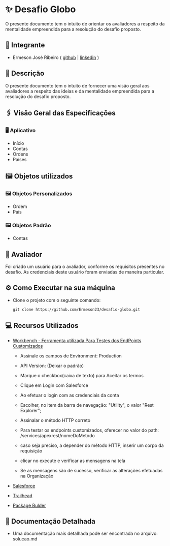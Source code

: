 # ✨ Desafio Globo
O presente documento tem o intuito de orientar os avaliadores a respeito da mentalidade empreendida para a resolução do desafio proposto.
## 👤 Integrante
- Ermeson José Ribeiro
  ( [github](https://github.com/Ermeson23) | [linkedin](linkedin.com/in/ermeson-ribeiro-a29121212/) )

## 📄 Descrição
O presente documento tem o intuito de fornecer uma visão geral aos avaliadores a respeito das ideias e da mentalidade empreendida para a resolução do desafio proposto.

## 🖇️ Visão Geral das Especificações 
### 🖥️ Aplicativo  
  - Início
  - Contas
  - Ordens
  - Países

## 🖼️ Objetos utilizados
### 🖼️ Objetos Personalizados
- Ordem
- País

### 🖼️ Objetos Padrão
- Contas

## 👤 Avaliador

Foi criado um usuário para o avaliador, conforme os requisitos presentes no desafio. As credenciais deste usuário foram enviadas de maneira particular.

## ⚙️ Como Executar na sua máquina 
-  Clone o projeto com o seguinte comando: 
    ```
    git clone https://github.com/Ermeson23/desafio-globo.git
    ```

## 💻 Recursos Utilizados
- [Workbench - Ferramenta utilizada Para Testes dos EndPoints Customizados](https://workbench.developerforce.com)
    - Assinale os campos de Environment: Production
    - API Version: (Deixar o padrão)
    - Marque o checkbox(caixa de texto) para Aceitar os termos
    - Clique em Login com Salesforce

    - Ao efetuar o login com as credenciais da conta
    - Escolher, no item da barra de navegação: "Utility", o valor "Rest Explorer";

    - Assinalar o método HTTP correto
    - Para testar os endpoints customizados, oferecer no valor do path: /services/apexrest/nomeDoMetodo
    - caso seja preciso, a depender do método HTTP, inserir um corpo da requisição
    - clicar no execute e verificar as mensagens na tela
    - Se as mensagens são de sucesso, verificar as alterações efetuadas na Organização 
    
- [Salesforce](https://login.salesforce.com/)

- [Trailhead](https://trailhead.salesforce.com/)

- [Package Bulder](https://packagebuilder.herokuapp.com/)

## 📝 Documentação Detalhada
- Uma documentação mais detalhada pode ser encontrada no arquivo: solucao.md